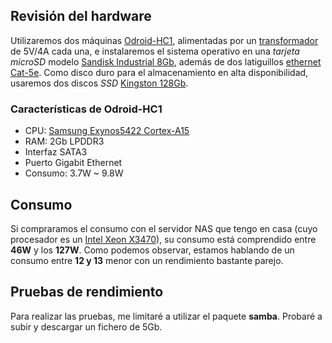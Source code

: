 ## Revisión del hardware

Utilizaremos dos máquinas [Odroid-HC1](https://www.hardkernel.com/shop/odroid-hc1-home-cloud-one/), alimentadas por un [transformador](https://www.hardkernel.com/shop/5v-4a-power-supply-eu-plug-2/) de 5V/4A cada una, e instalaremos el sistema operativo en una _tarjeta microSD_ modelo [Sandisk Industrial 8Gb](https://www.mouser.com/datasheet/2/669/SanDisk_Industrial%20Grade%20SD%20%20MicroSD%20Product%20Brief-805940.pdf), además de dos latiguillos [ethernet Cat-5e](https://www.amazon.es/dp/B00BS9JXPA?ref=ppx_pop_mob_ap_share). Como disco duro para el almacenamiento en alta disponibilidad, usaremos dos discos _SSD_ [Kingston 128Gb](https://www.amazon.es/dp/B073VFG4C7/ref=cm_sw_r_wa_apap_LAsbMrtrxJSpL).

### Características de Odroid-HC1

* CPU: [Samsung Exynos5422 Cortex-A15](https://www.samsung.com/semiconductor/global.semi.static/minisite/exynos/file/solution/MobileProcessor-5-Octa-5422.pdf)
* RAM: 2Gb LPDDR3
* Interfaz SATA3
* Puerto Gigabit Ethernet
* Consumo: 3.7W ~ 9.8W

## Consumo

Si compraramos el consumo con el servidor NAS que tengo en casa (cuyo procesador es un [Intel Xeon X3470](https://ark.intel.com/content/www/es/es/ark/products/42932/intel-xeon-processor-x3470-8m-cache-2-93-ghz.html)), su consumo está comprendido entre **46W** y los **127W**. Como podemos observar, estamos hablando de un consumo entre **12 y 13** menor con un rendimiento bastante parejo.

## Pruebas de rendimiento

Para realizar las pruebas, me limitaré a utilizar el paquete **samba**. Probaré a subir y descargar un fichero de 5Gb.
